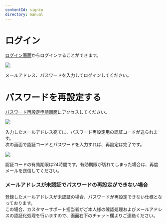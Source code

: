 ```yaml
---
contentId: signin
directory: manual
---
```


# ログイン

[ログイン画面](https://app.microcms.io/signin)からログインすることができます。  
  
![](https://images.microcms-assets.io/assets/d6af1616730544a596d299c20834f460/943a2ab3faff424baed277f6fb206dc4/CleanShot%202022-04-27%20at%2013.16.14%402x.png?w=1200&h=1158)  
  
メールアドレス、パスワードを入力してログインしてください。  

パスワードを再設定する
===========

[パスワード再設定申請画面](https://app.microcms.io/forgot-password)にアクセスしてください。  
  
![](https://images.microcms-assets.io/assets/d6af1616730544a596d299c20834f460/78988413210d4d63ae95aba89e42f9a9/CleanShot%202022-04-27%20at%2013.16.46%402x.png?w=1200&h=950)  
  
入力したメールアドレス宛てに、パスワード再設定用の認証コードが送られます。  
次の画面で認証コードとパスワードを入力すれば、再設定は完了です。  
  
![](https://images.microcms-assets.io/assets/d6af1616730544a596d299c20834f460/c663d1f2827446d5907105c40c295352/CleanShot%202022-04-27%20at%2013.17.28%402x.png?w=1200&h=1079)

認証コードの有効期限は24時間です。有効期限が切れてしまった場合は、再度メールを送信してください。

  

### メールアドレスが未認証でパスワードの再設定ができない場合

登録したメールアドレスが未認証の場合、パスワードが再設定できない仕様となっております。  
この場合、カスタマーサポート担当者がご本人様の確認処理およびメールアドレスの認証化処理を行いますので、画面右下のチャット欄よりご連絡ください。